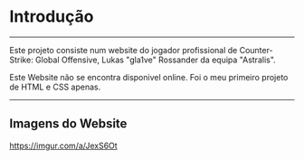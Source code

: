 # Introdução
______________________________

Este projeto consiste num website do jogador profissional de Counter-Strike: Global Offensive, Lukas "gla1ve" Rossander da equipa "Astralis".

Este Website não se encontra disponivel online.
Foi o meu primeiro projeto de HTML e CSS apenas.
______________________________

## Imagens do Website
<https://imgur.com/a/JexS6Ot>
